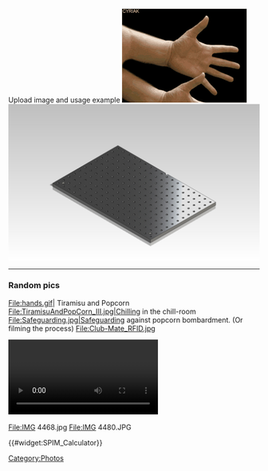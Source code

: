 Upload image and usage example ![hands.gif](hands.gif "hands.gif")
![BreadBoard.JPG](BreadBoard.JPG "BreadBoard.JPG")

-----

### Random pics

<File:hands.gif>| Tiramisu and Popcorn
[File:TiramisuAndPopCorn\_III.jpg|Chilling](File:TiramisuAndPopCorn_III.jpg%7CChilling)
in the chill-room
[File:Safeguarding.jpg|Safeguarding](File:Safeguarding.jpg%7CSafeguarding)
against popcorn bombardment. (Or filming the process)
<File:Club-Mate_RFID.jpg>

![Leonard\_Cushing\_Kinetograph\_1894.ogv](Leonard_Cushing_Kinetograph_1894.ogv
"Leonard_Cushing_Kinetograph_1894.ogv")

<File:IMG> 4468.jpg <File:IMG> 4480.JPG

{{\#widget:SPIM\_Calculator}}

[Category:Photos](Category:Photos "wikilink")
